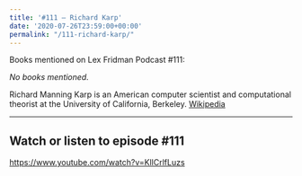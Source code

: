 ```yaml
---
title: '#111 – Richard Karp'
date: '2020-07-26T23:59:00+00:00'
permalink: "/111-richard-karp/"
---
```


Books mentioned on Lex Fridman Podcast #111:

*No books mentioned.*

<!--more-->

Richard Manning Karp is an American computer scientist and computational theorist at the University of California, Berkeley. <a href="https://en.wikipedia.org/wiki/Richard_M._Karp" target="_blank">Wikipedia</a>

- - - - - -

## Watch or listen to episode #111

<https://www.youtube.com/watch?v=KllCrlfLuzs>
